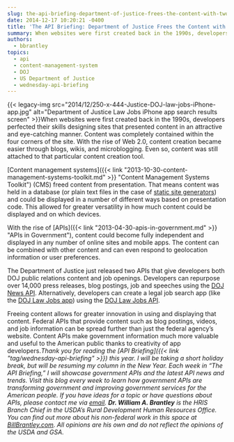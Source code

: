 ```yaml
---
slug: the-api-briefing-department-of-justice-frees-the-content-with-two-new-apis
date: 2014-12-17 10:20:21 -0400
title: 'The API Briefing: Department of Justice Frees the Content with Two New APIs'
summary: When websites were first created back in the 1990s, developers perfected their skills designing sites that presented content in an attractive and eye-catching manner. Content was completely contained within the four corners of the site. With the rise of Web 2.0, content
authors:
  - bbrantley
topics:
  - api
  - content-management-system
  - DOJ
  - US Department of Justice
  - wednesday-api-briefing
---
```


{{< legacy-img src="2014/12/250-x-444-Justice-DOJ-law-jobs-iPhone-app.jpg" alt="Department of Justice Law Jobs iPhone app search results screen" >}}When websites were first created back in the 1990s, developers perfected their skills designing sites that presented content in an attractive and eye-catching manner. Content was completely contained within the four corners of the site. With the rise of Web 2.0, content creation became easier through blogs, wikis, and microblogging. Even so, content was still attached to that particular content creation tool.

[Content management systems]({{< link "2013-10-30-content-management-systems-toolkit.md" >}} "Content Management Systems Toolkit") (CMS) freed content from presentation. That means content was held in a database (or plain text files in the case of <a href="http://jekyllrb.com/" target="_blank">static site generators</a>) and could be displayed in a number of different ways based on presentation code. This allowed for greater versatility in how much content could be displayed and on which devices.

With the rise of [APIs]({{< link "2013-04-30-apis-in-government.md" >}} "APIs in Government"), content could become fully independent and displayed in any number of online sites and mobile apps. The content can be combined with other content and can even respond to geolocation information or user preferences.

The Department of Justice just released two APIs that give developers both DOJ public relations content and job openings. Developers can repurpose over 14,000 press releases, blog postings, job and speeches using the <a href="http://www.justice.gov/developer/api-documentation/api_v1" target="_blank">DOJ News API</a>. Alternatively, developers can create a legal job search app (like the <a href="https://itunes.apple.com/us/app/doj-law-jobs/id905071111?mt=8&ign-mpt=uo%3D4" target="_blank">DOJ Law Jobs app</a>) using the <a href="http://www.justice.gov/developer/api-documentation/api_v1#vacancy-announcements-index" target="_blank">DOJ Law Jobs API</a>.

Freeing content allows for greater innovation in using and displaying that content. Federal APIs that provide content such as blog postings, videos, and job information can be spread further than just the federal agency’s website. Content APIs make government information much more valuable and useful to the American public thanks to creativity of app developers._Thank you for reading the [API Briefing]({{< link "tag/wednesday-api-briefing" >}}) this year. I will be taking a short holiday break, but will be resuming my column in the New Year._
_Each week in “The API Briefing,” I will showcase government APIs and the latest API news and trends. Visit this blog every week to learn how government APIs are transforming government and improving government services for the American people. If you have ideas for a topic or have questions about APIs, please contact me via_ [_email_](mailto:bill.brantley@wdc.usda.gov)_._
_**Dr. William A. Brantley** is the HRIS Branch Chief in the USDA’s Rural Development Human Resources Office. You can find out more about his non-federal work in this space at_ [_BillBrantley.com_](http://billbrantley.com/)_. All opinions are his own and do not reflect the opinions of the USDA and GSA._

<div class="copyIcon copy0">
</div>

<div class="pasteIcon paste0">
</div>

<div class="notifyIcon">
</div>

<div class="copyIcon copy0">
</div>

<div class="pasteIcon paste0">
</div>

<div class="notifyIcon">
</div>